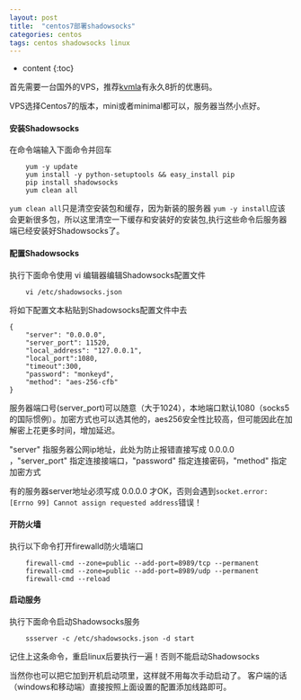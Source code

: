 ```yaml
---
layout: post
title:  "centos7部署shadowsocks"
categories: centos
tags: centos shadowsocks linux
---
```


* content
{:toc}

首先需要一台国外的VPS，推荐[kvmla](https://www.kvmla.com)有永久8折的优惠码。

VPS选择Centos7的版本，mini或者minimal都可以，服务器当然小点好。




#### 安装Shadowsocks

 在命令端输入下面命令并回车
 
```
	yum -y update
	yum install -y python-setuptools && easy_install pip
	pip install shadowsocks
	yum clean all
```

 `yum clean all`只是清空安装包和缓存，因为新装的服务器 `yum -y install`应该会更新很多包，所以这里清空一下缓存和安装好的安装包,执行这些命令后服务器端已经安装好Shadowsocks了。
 
#### 配置Shadowsocks

执行下面命令使用 vi 编辑器编辑Shadowsocks配置文件
 
```
 	vi /etc/shadowsocks.json
``` 

 将如下配置文本粘贴到Shadowsocks配置文件中去
 
```
{
	"server": "0.0.0.0",
	"server_port": 11520,
	"local_address": "127.0.0.1",
	"local_port":1080,
	"timeout":300,
	"password": "monkeyd",
	"method": "aes-256-cfb"
}
```

服务器端口号(server_port)可以随意（大于1024），本地端口默认1080（socks5的国际惯例）。加密方式也可以选其他的，aes256安全性比较高，但可能因此在加解密上花更多时间，增加延迟。

"server" 指服务器公网ip地址，此处为防止报错直接写成 0.0.0.0 ，"server_port" 指定连接接端口，"password" 指定连接密码，"method" 指定加密方式

有的服务器server地址必须写成 0.0.0.0 才OK，否则会遇到`socket.error: [Errno 99] Cannot assign requested address`错误！
 
#### 开防火墙
 
 执行以下命令打开firewalld防火墙端口
 
```
	firewall-cmd --zone=public --add-port=8989/tcp --permanent
	firewall-cmd --zone=public --add-port=8989/udp --permanent
	firewall-cmd --reload
```
 
#### 启动服务
 
 执行下面命令启动Shadowsocks服务

```
 	ssserver -c /etc/shadowsocks.json -d start
```

 记住上这条命令，重启linux后要执行一遍！否则不能启动Shadowsocks
 
当然你也可以把它加到开机启动项里，这样就不用每次手动启动了。
 客户端的话（windows和移动端）直接按照上面设置的配置添加线路即可。